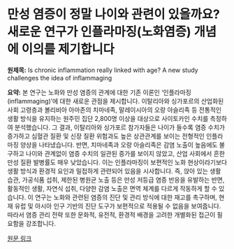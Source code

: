 # 만성 염증이 정말 나이와 관련이 있을까요? 새로운 연구가 인플라마징(노화염증) 개념에 이의를 제기합니다

**원제목:** Is chronic inflammation really linked with age? A new study challenges the idea of inflammaging

**요약:** 본 연구는 노화와 만성 염증의 관계에 대한 기존 이론인 ‘인플라마징(inflammaging)’에 대한 새로운 관점을 제시합니다. 이탈리아와 싱가포르의 산업화된 사회 고령층과 볼리비아 아마존의 치마네족, 말레이시아의 오랑 아슬리족 등 전통적인 생활 방식을 유지하는 원주민 집단 2,800명 이상을 대상으로 사이토카인 수치를 측정하여 분석했습니다. 그 결과, 이탈리아와 싱가포르 참가자들은 나이가 들수록 염증 수치가 증가하고 심혈관 질환 및 신장 질환 위험과도 높은 상관관계를 보이는 전형적인 인플라마징 양상을 나타냈습니다. 반면, 치마네족과 오랑 아슬리족은 감염 노출이 높음에도 불구하고 나이와 관계없이 염증 수치의 일관된 증가를 보이지 않았고, 산업 사회에서 흔한 만성 질환 발병률도 매우 낮았습니다. 이는 인플라마징이 보편적인 노화 현상이라기보다 생활 방식과 환경적 요인과 밀접하게 관련되어 있음을 시사합니다. 즉, 앉아 있는 생활 습관, 가공식품 섭취, 제한된 병원균 노출 등은 만성 저등급 염증 반응을 유발하는 반면, 활동적인 생활, 자연식 섭취, 다양한 감염 노출은 면역 체계를 다르게 작동하게 할 수 있습니다.  이 연구는 노화와 관련된 염증의 진단 및 관리 방식에 대한 재고를 촉구하며, 현재 유럽 및 아시아 인구 기반의 진단 도구가 보편적으로 적용될 수 없음을 보여줍니다. 따라서 염증 관리 전략 또한 문화적, 유전적, 환경적 배경을 고려한 개별화된 접근이 필요함을 강조합니다.

[원문 링크](https://timesofindia.indiatimes.com/life-style/health-fitness/health-news/is-chronic-inflammation-really-linked-with-age-a-new-study-challenges-the-idea-of-inflammaging/articleshow/122854916.cms)
